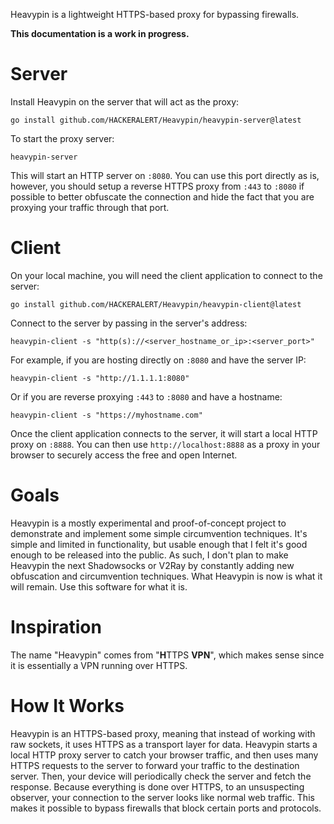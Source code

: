 Heavypin is a lightweight HTTPS-based proxy for bypassing firewalls.

<strong>This documentation is a work in progress.</strong>

# Server
Install Heavypin on the server that will act as the proxy:
```
go install github.com/HACKERALERT/Heavypin/heavypin-server@latest
```
To start the proxy server:
```
heavypin-server
```
This will start an HTTP server on `:8080`. You can use this port directly as is, however, you should setup a reverse HTTPS proxy from `:443` to `:8080` if possible to better obfuscate the connection and hide the fact that you are proxying your traffic through that port.

# Client
On your local machine, you will need the client application to connect to the server:
```
go install github.com/HACKERALERT/Heavypin/heavypin-client@latest
```
Connect to the server by passing in the server's address:
```
heavypin-client -s "http(s)://<server_hostname_or_ip>:<server_port>"
```
For example, if you are hosting directly on `:8080` and have the server IP:
```
heavypin-client -s "http://1.1.1.1:8080"
```
Or if you are reverse proxying `:443` to `:8080` and have a hostname:
```
heavypin-client -s "https://myhostname.com"
```
Once the client application connects to the server, it will start a local HTTP proxy on `:8888`. You can then use `http://localhost:8888` as a proxy in your browser to securely access the free and open Internet.

# Goals
Heavypin is a mostly experimental and proof-of-concept project to demonstrate and implement some simple circumvention techniques. It's simple and limited in functionality, but usable enough that I felt it's good enough to be released into the public. As such, I don't plan to make Heavypin the next Shadowsocks or V2Ray by constantly adding new obfuscation and circumvention techniques. What Heavypin is now is what it will remain. Use this software for what it is.

# Inspiration
The name "Heavypin" comes from "<strong>H</strong>TTPS <strong>VPN</strong>", which makes sense since it is essentially a VPN running over HTTPS.

# How It Works
Heavypin is an HTTPS-based proxy, meaning that instead of working with raw sockets, it uses HTTPS as a transport layer for data. Heavypin starts a local HTTP proxy server to catch your browser traffic, and then uses many HTTPS requests to the server to forward your traffic to the destination server. Then, your device will periodically check the server and fetch the response. Because everything is done over HTTPS, to an unsuspecting observer, your connection to the server looks like normal web traffic. This makes it possible to bypass firewalls that block certain ports and protocols.
